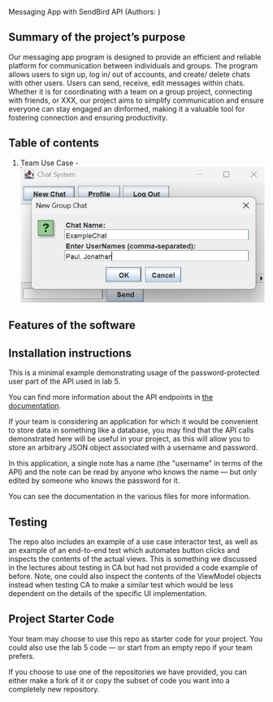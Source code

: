 Messaging App with SendBird API (Authors: )

## Summary of the project’s purpose
Our messaging app program is designed to provide an efficient and reliable platform for communication between individuals and groups. 
The program allows users to sign up, log in/ out of accounts, and create/ delete chats with other users. Users can send, receive, edit messages within chats. 
Whether it is for coordinating with a team on a group project, connecting with friends, or XXX, our project aims to simplify communication and ensure everyone 
can stay engaged an dinformed, making it a valuable tool for fostering connection and ensuring productivity. 

## Table of contents
1. Team Use Case - ![img_2.png](img_2.png)

## Features of the software

## Installation instructions




This is a minimal example demonstrating usage of the
password-protected user part of the API used in lab 5.

You can find more information about the API endpoints in
[the documentation](https://www.postman.com/cloudy-astronaut-813156/csc207-grade-apis-demo/documentation/fg3zkjm/5-password-protected-user).

If your team is considering an application for which it would be convenient to
store data in something like a database, you may find that the API calls demonstrated
here will be useful in your project, as this will allow you to store
an arbitrary JSON object associated with a username and password.

In this application, a single note has a name (the "username" in terms of the API) and the note
can be read by anyone who knows the name — but only edited by someone who
knows the password for it.

You can see the documentation in the various files for more information.

## Testing

The repo also includes an example of a use case interactor test, as well as
an example of an end-to-end test which automates button clicks and inspects
the contents of the actual views. This is something we discussed in the lectures
about testing in CA but had not provided a code example of before. Note, one
could also inspect the contents of the ViewModel objects instead when testing
CA to make a similar test which would be less dependent on the details of the
specific UI implementation.

## Project Starter Code

Your team may choose to use this repo as starter code for your project. You could
also use the lab 5 code — or start from an empty repo if your team prefers.

If you choose to use one of the repositories we have provided, you can either make
a fork of it or copy the subset of code you want into a completely new repository.
